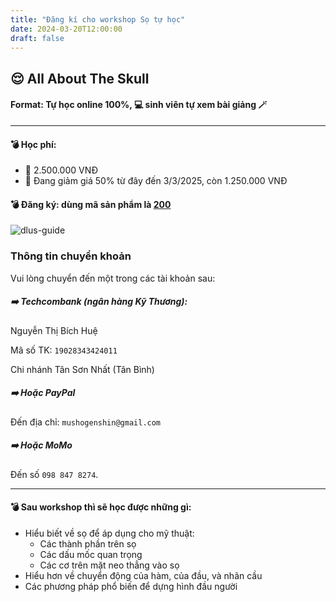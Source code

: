```yaml
---
title: "Đăng kí cho workshop Sọ tự học"
date: 2024-03-20T12:00:00
draft: false
---
```


## 😌 All About The Skull

#### Format: Tự học online 100%, 💻 sinh viên tự xem bài giảng 🪄

---

#### 💣 Học phí:

- 📍 2.500.000 VNĐ
- 📍 Đang giảm giá 50% từ đây đến 3/3/2025, còn 1.250.000 VNĐ

#### 💣 Đăng ký: dùng mã sản phẩm là [200](https://school.dauphaigiaiphau.wtf/buy)

![dlus-guide](https://firebasestorage.googleapis.com/v0/b/dpgp-techart.appspot.com/o/login-instructions%2Fdlus-guide.jpg?alt=media&token=e329c85f-6dfc-4789-9ce6-8aaff23c5a13)

### Thông tin chuyển khoản

Vui lòng chuyển đến một trong các tài khoản sau:

##### ➡️ **Techcombank** (ngân hàng Kỹ Thương):

Nguyễn Thị Bích Huệ

Mã số TK: `19028343424011`

Chi nhánh Tân Sơn Nhất (Tân Bình)

##### ➡️ Hoặc **PayPal**

Đến địa chỉ: `mushogenshin@gmail.com`

##### ➡️ Hoặc **MoMo**

Đến số `098 847 8274`.

---

#### 💣 Sau workshop thì sẽ học được những gì:

- Hiểu biết về sọ để áp dụng cho mỹ thuật:
  - Các thành phần trên sọ
  - Các dấu mốc quan trọng
  - Các cơ trên mặt neo thẳng vào sọ
- Hiểu hơn về chuyển động của hàm, của đầu, và nhãn cầu
- Các phương pháp phổ biến để dựng hình đầu người
